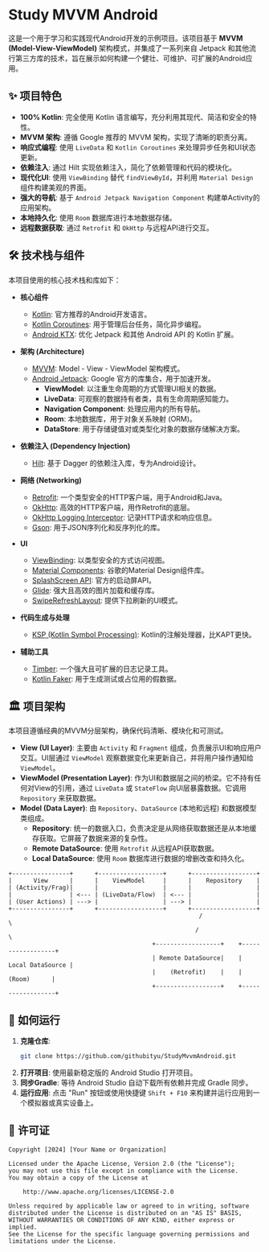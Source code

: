 # Study MVVM Android

这是一个用于学习和实践现代Android开发的示例项目。该项目基于 **MVVM (Model-View-ViewModel)** 架构模式，并集成了一系列来自 Jetpack 和其他流行第三方库的技术，旨在展示如何构建一个健壮、可维护、可扩展的Android应用。

## ✨ 项目特色

- **100% Kotlin**: 完全使用 Kotlin 语言编写，充分利用其现代、简洁和安全的特性。
- **MVVM 架构**: 遵循 Google 推荐的 MVVM 架构，实现了清晰的职责分离。
- **响应式编程**: 使用 `LiveData` 和 `Kotlin Coroutines` 来处理异步任务和UI状态更新。
- **依赖注入**: 通过 Hilt 实现依赖注入，简化了依赖管理和代码的模块化。
- **现代化UI**: 使用 `ViewBinding` 替代 `findViewById`，并利用 `Material Design` 组件构建美观的界面。
- **强大的导航**: 基于 `Android Jetpack Navigation Component` 构建单Activity的应用架构。
- **本地持久化**: 使用 `Room` 数据库进行本地数据存储。
- **远程数据获取**: 通过 `Retrofit` 和 `OkHttp` 与远程API进行交互。

## 🛠️ 技术栈与组件

本项目使用的核心技术栈和库如下：

*   **核心组件**
    *   [Kotlin](https://kotlinlang.org/): 官方推荐的Android开发语言。
    *   [Kotlin Coroutines](https://kotlinlang.org/docs/coroutines-overview.html): 用于管理后台任务，简化异步编程。
    *   [Android KTX](https://developer.android.com/kotlin/ktx): 优化 Jetpack 和其他 Android API 的 Kotlin 扩展。

*   **架构 (Architecture)**
    *   [MVVM](https://developer.android.com/jetpack/guide): Model - View - ViewModel 架构模式。
    *   [Android Jetpack](https://developer.android.com/jetpack): Google 官方的库集合，用于加速开发。
        *   **ViewModel**: 以注重生命周期的方式管理UI相关的数据。
        *   **LiveData**: 可观察的数据持有者类，具有生命周期感知能力。
        *   **Navigation Component**: 处理应用内的所有导航。
        *   **Room**: 本地数据库，用于对象关系映射 (ORM)。
        *   **DataStore**: 用于存储键值对或类型化对象的数据存储解决方案。

*   **依赖注入 (Dependency Injection)**
    *   [Hilt](https://dagger.dev/hilt/): 基于 Dagger 的依赖注入库，专为Android设计。

*   **网络 (Networking)**
    *   [Retrofit](https://square.github.io/retrofit/): 一个类型安全的HTTP客户端，用于Android和Java。
    *   [OkHttp](https://square.github.io/okhttp/): 高效的HTTP客户端，用作Retrofit的底层。
    *   [OkHttp Logging Interceptor](https://github.com/square/okhttp/tree/master/okhttp-logging-interceptor): 记录HTTP请求和响应信息。
    *   [Gson](https://github.com/google/gson): 用于JSON序列化和反序列化的库。

*   **UI**
    *   [ViewBinding](https://developer.android.com/topic/libraries/view-binding): 以类型安全的方式访问视图。
    *   [Material Components](https://material.io/develop/android/): 谷歌的Material Design组件库。
    *   [SplashScreen API](https://developer.android.com/develop/ui/views/launch/splash-screen): 官方的启动屏API。
    *   [Glide](https://github.com/bumptech/glide): 强大且高效的图片加载和缓存库。
    *   [SwipeRefreshLayout](https://developer.android.com/develop/ui/views/touch-and-input/swipe-to-refresh): 提供下拉刷新的UI模式。

*   **代码生成与处理**
    *   [KSP (Kotlin Symbol Processing)](https://kotlinlang.org/docs/ksp-overview.html): Kotlin的注解处理器，比KAPT更快。

*   **辅助工具**
    *   [Timber](https://github.com/JakeWharton/timber): 一个强大且可扩展的日志记录工具。
    *   [Kotlin Faker](https://github.com/serpro69/kotlin-faker): 用于生成测试或占位用的假数据。

## 🏛️ 项目架构

本项目遵循经典的MVVM分层架构，确保代码清晰、模块化和可测试。

*   **View (UI Layer)**: 主要由 `Activity` 和 `Fragment` 组成，负责展示UI和响应用户交互。UI层通过 `ViewModel` 观察数据变化来更新自己，并将用户操作通知给 `ViewModel`。
*   **ViewModel (Presentation Layer)**: 作为UI和数据层之间的桥梁。它不持有任何对View的引用，通过 `LiveData` 或 `StateFlow` 向UI层暴露数据。它调用 `Repository` 来获取数据。
*   **Model (Data Layer)**: 由 `Repository`、`DataSource` (本地和远程) 和数据模型类组成。
    *   **Repository**: 统一的数据入口，负责决定是从网络获取数据还是从本地缓存获取。它屏蔽了数据来源的复杂性。
    *   **Remote DataSource**: 使用 `Retrofit` 从远程API获取数据。
    *   **Local DataSource**: 使用 `Room` 数据库进行数据的增删改查和持久化。

```
+----------------+      +------------------+      +------------------+
|      View      |      |    ViewModel     |      |    Repository    |
| (Activity/Frag)|      |                  |      |                  |
|                | <--- | (LiveData/Flow)  | <--- |                  |
| (User Actions) | ---> |                  | ---> |                  |
+----------------+      +------------------+      +------------------+
                                                     /                \
                                                    /                  \
                                        +------------------+    +------------------+
                                        | Remote DataSource|    | Local DataSource |
                                        |    (Retrofit)    |    |      (Room)      |
                                        +------------------+    +------------------+
```

## 🚀 如何运行

1.  **克隆仓库**:
    ```bash
    git clone https://github.com/githubityu/StudyMvvmAndroid.git
    ```
2.  **打开项目**:
    使用最新稳定版的 Android Studio 打开项目。
3.  **同步Gradle**:
    等待 Android Studio 自动下载所有依赖并完成 Gradle 同步。
4.  **运行应用**:
    点击 "Run" 按钮或使用快捷键 `Shift + F10` 来构建并运行应用到一个模拟器或真实设备上。

## 📝 许可证

```
Copyright [2024] [Your Name or Organization]

Licensed under the Apache License, Version 2.0 (the "License");
you may not use this file except in compliance with the License.
You may obtain a copy of the License at

    http://www.apache.org/licenses/LICENSE-2.0

Unless required by applicable law or agreed to in writing, software
distributed under the License is distributed on an "AS IS" BASIS,
WITHOUT WARRANTIES OR CONDITIONS OF ANY KIND, either express or implied.
See the License for the specific language governing permissions and
limitations under the License.
```
